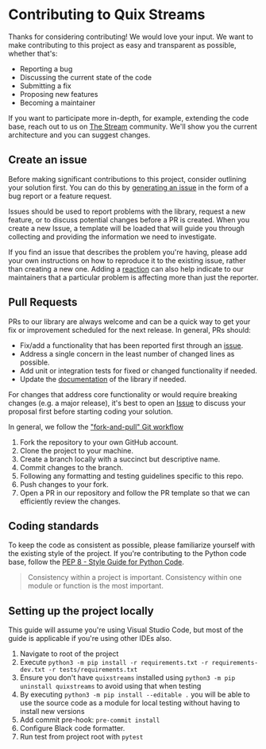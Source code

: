 # Contributing to Quix Streams

Thanks for considering contributing! We would love your input. We want to make contributing to this project as easy and transparent as possible, whether that's:

- Reporting a bug
- Discussing the current state of the code
- Submitting a fix
- Proposing new features
- Becoming a maintainer

If you want to participate more in-depth, for example, extending the code base, reach out to us on [The Stream](https://quix.io/slack-invite) community. We'll show you the current architecture and you can suggest changes.

## Create an issue

Before making significant contributions to this project, consider outlining your solution first. You can do this by [generating an issue](/issues) in the form of a bug report or a feature request.

Issues should be used to report problems with the library, request a new feature, or to discuss potential changes before a PR is created. When you create a new Issue, a template will be loaded that will guide you through collecting and providing the information we need to investigate.

If you find an issue that describes the problem you're having, please add your own instructions on how to reproduce it to the existing issue, rather than creating a new one. Adding a [reaction](https://github.blog/2016-03-10-add-reactions-to-pull-requests-issues-and-comments/) can also help indicate to our maintainers that a particular problem is affecting more than just the reporter.

## Pull Requests

PRs to our library are always welcome and can be a quick way to get your fix or improvement scheduled for the next release. In general, PRs should:

- Fix/add a functionality that has been reported first through an [issue](/issues).
- Address a single concern in the least number of changed lines as possible.
- Add unit or integration tests for fixed or changed functionality if needed.
- Update the [documentation](/docs) of the library if needed.

For changes that address core functionality or would require breaking changes (e.g. a major release), it's best to open an [Issue](/issues) to discuss your proposal first before starting coding your solution.

In general, we follow the ["fork-and-pull" Git workflow](https://github.com/susam/gitpr)

1. Fork the repository to your own GitHub account.
2. Clone the project to your machine.
3. Create a branch locally with a succinct but descriptive name.
4. Commit changes to the branch.
5. Following any formatting and testing guidelines specific to this repo.
6. Push changes to your fork.
7. Open a PR in our repository and follow the PR template so that we can efficiently review the changes.

## Coding standards

To keep the code as consistent as possible, please familiarize yourself with the existing style of the project. If you're contributing to the Python code base, follow the [PEP 8 - Style Guide for Python Code](https://peps.python.org/pep-0008/). 

>  Consistency within a project is important. Consistency within one module or function is the most important.

## Setting up the project locally

This guide will assume you're using Visual Studio Code, but most of the guide is applicable if you're using other IDEs also.

1. Navigate to root of the project
2. Execute `python3 -m pip install -r requirements.txt -r requirements-dev.txt -r tests/requirements.txt`
3. Ensure you don't have `quixstreams` installed using `python3 -m pip uninstall quixstreams` to avoid using that when testing
4. By executing `python3 -m pip install --editable .` you will be able to use the source code as a module for local testing without having to install new versions
5. Add commit pre-hook: `pre-commit install`
6. Configure Black code formatter.
7. Run test from project root with `pytest`